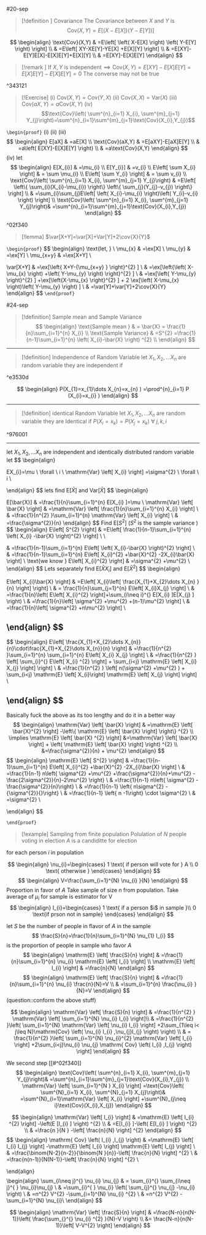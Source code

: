 #20-sep 
> [!definition ] Covariance
> The Covariance between $X$ and $Y$ is $$\text{Cov}(X,Y)=E\left[ \left( X-E[X] \right) \left( Y-E[Y] \right)  \right] $$

$$
\begin{align}
\text{Cov}(X,Y) & =E\left[ \left( X-E[X] \right) \left( Y-E[Y] \right)  \right] \\
 & =E\left[ XY-XE[Y]-YE[X] +E[X][Y] \right] \\
 & =E[XY]-E[Y]E[X]-E[X]E[Y]+E[X][Y] \\
 & =E[XY]-E[X]E[Y]
\end{align}
$$
> [!remark ] 
> If $X,Y$ is independent$\implies \text{Cov}(X,Y)=E[XY]-E[X]E[Y]=E[X]E[Y]-E[X]E[Y]=0$ 
>The converse may not be true

^343121

> [!Exercise] 
>(i) $\text{Cov}(X,Y)=\text{Cov}(Y,X)$
>(ii) $\text{Cov}(X,X)= \text{Var}(X)$
>(iii) $\text{Cov}(aX,Y)=a\text{Cov}(X,Y)$
>(iv) $$\text{Cov}\left( \sum^{n}_{i=1} X_{i}, \sum^{m}_{j=1} Y_{j}\right)=\sum^{n}_{i=1}\sum^{m}_{j=1}\text{Cov}(X_{i},Y_{j})$$
>

`\begin{proof}`
(i)
(ii)
(iii)
$$
\begin{align}
E[aX] & =aE[X] \\
\text{Cov}(aX,Y) & =E[aXY]-E[aX]E[Y] \\
 & =a\left( E[XY]-E[X]E[Y] \right) \\
 & =a\text{Cov}(X,Y)
\end{align}
$$
(iv) let
$$
\begin{align}
E[X_{i}] & =\mu_{i} \\
E[Y_{i}] & =v_{i} \\
E\left[ \sum X_{i} \right] & = \sum \mu_{i} \\
E\left[ \sum Y_{i} \right] & = \sum v_{i} \\
\text{Cov}\left( \sum^{n}_{i=1} X_{i}, \sum^{m}_{j=1} Y_{j}\right) & =E\left[ \left\{ \sum_{i}(X_{i}-\mu_{i}) \right\} \left\{ \sum_{j}(Y_{j}-v_{j}) \right\} \right] \\
 & =\sum_{i}\sum_{j}E\left[ \left( X_{i}-\mu_{i} \right)\left( Y_{i}-v_{i} \right)  \right] \\
 \text{Cov}\left( \sum^{n}_{i=1} X_{i}, \sum^{m}_{j=1} Y_{j}\right)& =\sum^{n}_{i=1}\sum^{m}_{j=1}\text{Cov}(X_{i},Y_{j})
\end{align}
$$

^02f340


> [!lemma] 
> $\var[X+Y]=\var[X]+Var[Y]+2\cov{X}{Y}$

`\begin{proof}`
$$
\begin{align}
\text{let, } \\
\mu_{x} & =\ex[X] \\
\mu_{y} & =\ex[Y] \\
\mu_{x+y} & =\ex[X+Y]  \\

\var[X+Y] & =\ex[\left\{ X+Y-{\mu_{x+y} } \right\}^{2} ]  \\
& =\ex[\left\{\left( X-\mu_{x} \right) +\left( Y-\mu_{y} \right) \right\}^{2} ] \\
& =\ex[\left\{ Y-\mu_{y} \right\}^{2} ] 
+\ex[\left\{X-\mu_{x} \right\}^{2} ] + 2 \ex[\left( X-\mu_{x} \right)\left( Y-\mu_{y} \right) ] \\
 & =\var[Y]+\var[Y]+2\cov{X}{Y}  
\end{align}
$$
`\end{proof}`



#24-sep 

> [!definition] Sample mean and Sample Variance
$$
\begin{align}
\text{Sample mean } & = \bar{X} = \frac{1}{n}\sum_{i=1}^{n} X_{i} \\
\text{Sample Variance} & =S^{2} =\frac{1}{n-1}\sum_{i=1}^{n} \left( X_{i}-\bar{X} \right) ^{2} \\
\end{align}
$$


---
>[!definition] Independence of Random Variable 
>let $X_{1},X_{2},\dots X_{n}$ are random variable they are independent if 

^e3530d

$$
\begin{align}
P(X_{1}=x_{1}\dots X_{n}=x_{n} ) =\prod^{n}_{i=1} P (X_{i}=x_{i} ) 
\end{align}
$$

---
>[!definition] identical Random Variable 
>let $X_{1},X_{2},\dots X_{n}$ are random variable they are Identical if 
$P(X_{i}=x_{k})=P(X_{j}=x_{k}) \ \forall \ j,k,i$

^976001

---
let $X_{1},X_{2},\dots X_{n}$ are independent and identically distributed random variable 
let 
$$
\begin{align}


EX_{i}=\mu \ \forall \ i \\
\mathrm{Var} \left[ X_{i} \right] =\sigma^{2} \ \forall \ i \\

\end{align}
$$
lets find $\mathrm{E} \left[ \bar{X} \right]$ and $\mathrm{Var} \left[ \bar{X} \right]$ 
$$
\begin{align}

E[\bar{X}] & =\frac{1}{n}\sum_{i=1}^{n} E[X_{i} ]=\mu \\
		\mathrm{Var} \left[ \bar{X} \right] & =\mathrm{Var} \left[ \frac{1}{n}\sum_{i=1}^{n} X_{i} \right] \\
 & =\frac{1}{n^{2} }\sum_{i=1}^{n} \mathrm{Var} \left[ X_{i} \right] \\
 & =\frac{\sigma^{2}}{n}
\end{align}
$$
Find $\mathrm{E} \left[ S^{2} \right]$ ($S^{2}$ is the sample variance ) 
$$
\begin{align}
			E\left[ S^{2} \right] & =E\left[ \frac{1}{n-1}\sum_{i=1}^{n} \left( X_{i} -\bar{X} \right)^{2}  \right] \\ \\

 & =\frac{1}{n-1}\sum_{i=1}^{n} E\left[ \left( X_{i}-\bar{X} \right)^{2} \right] \\
 & =\frac{1}{n-1}\sum_{i=1}^{n} E\left[ X_{i}^{2} +\bar{X}^{2} -2X_{i}\bar{X}  \right] \\
\text{we know } E\left[ X_{i}^{2} \right] & =\sigma^{2} +\mu^{2}  \\
\end{align}
$$
Lets separately find $\mathrm{E} \left[ \bar{X} X_{i}\right]$ and $\mathrm{E} \left[ \bar{X}^{2} \right]$ 
$$
\begin{align}

E\left[ X_{i}\bar{X} \right] & =E\left[ X_{i}\left[ \frac{X_{1}+X_{2}\dots X_{n} }{n} \right]  \right] \\
		 & = \frac{1}{n}\sum_{j=1}^{n} E\left[ X_{i}X_{j}  \right] \\
	 & =\frac{1}{n}\left( E\left[ X_{i}^{2} \right]+\sum_{i\neq i}^{}  E[X_{i} ]E[X_{j} ] \right) \\
	 & =\frac{1}{n}\left[ \sigma^{2} +\mu^{2} +(n-1)\mu^{2} \right] \\
	 & =\frac{1}{n}\left[ \sigma^{2} +n\mu^{2} \right] \\
 
\end{align}
$$
---
$$
\begin{align}
 E\left[ \frac{X_{1}+X_{2}\dots X_{n}}{n}\cdot\frac{X_{1}+X_{2}\dots X_{n}}{n} \right] 
 & =\frac{1}{n^{2} }\sum_{i=1}^{n} \sum_{i=1}^{n} E\left[ X_{i} X_{j} \right] \\
& =\frac{1}{n^{2} } \left[ \sum_{i}^{} E\left[ X_{i} ^{2} \right] + \sum_{i<j} \mathrm{E} \left[ X_{i} X_{j} \right] \right] \\
& =\frac{1}{n^{2} } \left[ n(\sigma^{2} +\mu^{2} ) + \sum_{i<j} \mathrm{E} \left[ X_{i}\right] \mathrm{E} \left[ X_{j} \right] \right] \\

\end{align}
$$
---

Basically fuck the above as its too lengthy and do it in a better way
$$
\begin{align}
	\mathrm{Var} \left[ \bar{X} \right] & =\mathrm{E} \left[ \bar{X}^{2} \right] -\left\{ \mathrm{E} \left[ \bar{X} \right] \right\} ^{2} \\
		\implies \mathrm{E} \left[ \bar{X} ^{2} \right] &=\mathrm{Var} \left[ \bar{X} \right] + \left( \mathrm{E} \left[ \bar{X} \right] \right) ^{2} \\
 &=\frac{\sigma^{2}}{n} + \mu^{2} 
\end{align}
$$
$$
\begin{align}
\mathrm{E} \left[ S^{2} \right] & =\frac{1}{n-1}\sum_{i=1}^{n} E\left[ X_{i}^{2} +\bar{X}^{2} -2X_{i}\bar{X}  \right]  \\
 & =\frac{1}{n-1} n\left\{ \sigma^{2} +\mu^{2} +\frac{\sigma^{2}}{n}+\mu^{2} -\frac{2\sigma^{2}}{n}-2\mu^{2} \right\} \\
 & =\frac{1}{n-1} n\left\{ \sigma^{2} -\frac{\sigma^{2}}{n}\right\} \\
 & =\frac{1}{n-1} \left\{ n\sigma^{2} -{\sigma^{2}}{}\right\} \\
 & =\frac{1}{n-1} \left\{ n -1\right\} \cdot \sigma^{2} \\
 & =\sigma^{2} \\

\end{align}
$$

`\end{proof}`

<div class="math math-block is-loaded" ></div>



> [!example] Sampling from finite population 
> Polulation of $N$ people voting in election $A$ is a candiditte for election

for each person $i$ in population

$$
\begin{align}
\nu_{i}=\begin{cases}
1 \text{ if person will vote for } A \\
0 \text{ otherwise }
\end{cases} 
\end{align}
$$
$$
\begin{align}
	V=\frac{\sum_{i=1}^{N} \nu_{i} }{N}
\end{align}
$$
Proportion in favor of $A$ 
Take sample of size $n$ from population.
Take average of $\mu_{i}$ for sample is estimator for V
$$
\begin{align}
I_{i}=\begin{cases}
1 \text{ if a person $i$ in sample }\\
0 \text{if prson not in sample}
\end{cases} 
\end{align}
$$

let $S$ be the number of people in flavor of $A$ in the sample 
$$
\frac{S}{n}=\frac{1}{n}\sum_{i=1}^{N} \nu_{1} I_{i} 
$$
is the proportion of people in sample who favor $A$ 
$$
\begin{align}
			\mathrm{E} \left[ \frac{S}{n} \right] & =\frac{1}{n}\sum_{i=1}^{n} \nu_{i} \mathrm{E} \left[ I_{i} \right] \\
	\mathrm{E} \left[ I_{i} \right] & =\frac{n}{N}
\end{align}
$$
$$
\begin{align}
				\mathrm{E} \left[ \frac{S}{n} \right] & =\frac{1}{n}\sum_{i=1}^{n} \nu_{i} \frac{n}{N}=V \\
& =\sum_{i=1}^{n} \frac{\nu_{i} }{N}=V
\end{align}
$$
(question::conform the above stuff)

$$
\begin{align}
		\mathrm{Var} \left[ \frac{S}{n} \right] & =\frac{1}{n^{2} } \mathrm{Var} \left[ \sum_{i=1}^{N} \nu_{i} I_{i} \right]\\
		 & =\frac{1}{n^{2} }\left( \sum_{i=1}^{N} \mathrm{Var} \left[ \nu_{i} I_{i} \right] +2\sum_{1\leq i< j\leq N}\mathrm{Cov} \left( \nu_{i} I_{i} ,\nu_{j}I_{j}  \right) \right) \\
				 & = \frac{1}{n^{2} }\left[ \sum_{i=1}^{N} \nu_{i}^{2} \mathrm{Var} \left[ I_{i} \right] +2\sum_{i<j}\nu_{i} \nu_{j} \mathrm{ Cov} \left( I_{i} ,I_{j} \right)  \right] 
\end{align}
$$

We second step [[#^02f340]] 
$$
\begin{align}
 \text{Cov}\left( \sum^{n}_{i=1} X_{i}, \sum^{m}_{j=1} Y_{j}\right)& =\sum^{n}_{i=1}\sum^{m}_{j=1}\text{Cov}(X_{i},Y_{j}) \\
 \mathrm{Var} \left[ \sum_{i=1}^{N } X_{i}  \right] =\text{Cov}\left( \sum^{N}_{i=1} X_{i}, \sum^{N}_{j=1} X_{j}\right)& =\sum^{N}_{i=1}\mathrm{Var} \left[ X_{i} \right] +\sum^{N}_{j\neq i}\text{Cov}(X_{i},X_{j})
\end{align}
$$



$$
\begin{align}
\mathrm{Var} \left[ I_{i} \right] &  =\mathrm{E} \left[ I_{i} ^{2} \right] -\left(E [I_{i} ] \right) ^{2} \\
		 & =E[I_{i} ]-\left( E[I_{i} ] \right) ^{2} \\
			 & =\frac{n }{N } -\left[ \frac{n}{N} \right] ^{2} 
\end{align}
$$
$$
\begin{align}
\mathrm{ Cov} \left( I_{i} ,I_{j} \right) & =\mathrm{E} \left[ I_{i} I_{j} \right] -\mathrm{E} \left[ I_{i} \right] \mathrm{E} \left[ I_{j} \right] \\
	 & =\frac{\binom{N-2}{n-2}}{\binom{N }{n}}-\left[ \frac{n}{N} \right] ^{2} \\
	 & =\frac{n(n-1)}{N(N-1)}-\left[ \frac{n}{N} \right] ^{2} \\

\end{align}
$$
$$
\begin{align}
\sum_{i\neq j}^{} \nu_{i} \nu_{j} & = \sum_{i}^{} \sum_{i\neq j}^{ } \nu_{i}\nu_{j}  \\
& =\sum_{i}^{ } \nu_{i} \left( \sum_{j}^{} \nu_{j} -\nu_{i} \right) \\
& =n^{2} V^{2} -\sum_{i=1}^{N} \nu_{i} ^{2} \\
& =n^{2} V^{2} -\sum_{i=1}^{N} \nu_{i}\\
\end{align}
$$

$$
\begin{align}
\mathrm{Var} \left[ \frac{S}{n} \right] & =\frac{N-n}{n(N-1)}\left( \frac{\sum_{}^{} \nu_{i} ^{2} }{N}-V \right) \\
&= \frac{N-n}{n(N-1)}\left[ V-V^{2} \right] 
\end{align}
$$

> 